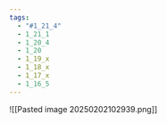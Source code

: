 ```yaml
---
tags:
  - "#1_21_4"
  - 1_21_1
  - 1_20_4
  - 1_20
  - 1_19_x
  - 1_18_x
  - 1_17_x
  - 1_16_5
---
```

![[Pasted image 20250202102939.png]]
